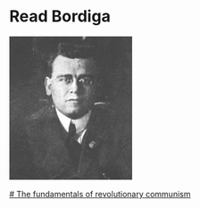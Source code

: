 # Read Bordiga

![](/220px-Bordiga.gif)

[# The fundamentals of revolutionary communism](https://libcom.org/library/fundamentals-revolutionary-communism-amadeo-bordiga)
